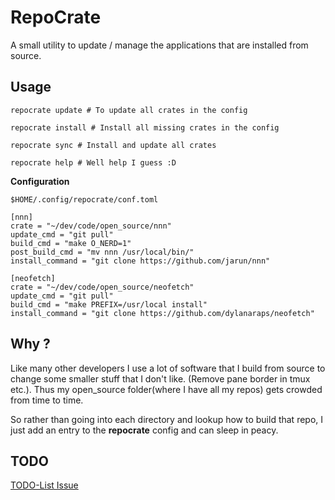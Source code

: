 # RepoCrate

A small utility to update / manage the applications that are installed from source.

## Usage

    repocrate update # To update all crates in the config

    repocrate install # Install all missing crates in the config

    repocrate sync # Install and update all crates

    repocrate help # Well help I guess :D

**Configuration**

    $HOME/.config/repocrate/conf.toml

    [nnn]
    crate = "~/dev/code/open_source/nnn"
    update_cmd = "git pull"
    build_cmd = "make O_NERD=1"
    post_build_cmd = "mv nnn /usr/local/bin/"
    install_command = "git clone https://github.com/jarun/nnn"

    [neofetch]
    crate = "~/dev/code/open_source/neofetch"
    update_cmd = "git pull"
    build_cmd = "make PREFIX=/usr/local install"
    install_command = "git clone https://github.com/dylanaraps/neofetch"


## Why ?

Like many other developers I use a lot of software that I build from source to change some smaller
stuff that I don't like. (Remove pane border in tmux etc.).
Thus my open_source folder(where I have all my repos) gets crowded from time to time.

So rather than going into each directory and lookup how to build that repo, I just add
an entry to the **repocrate** config and can sleep in peacy.

## TODO

[TODO-List Issue](https://github.com/Liberatys/repocrate/issues/1)
